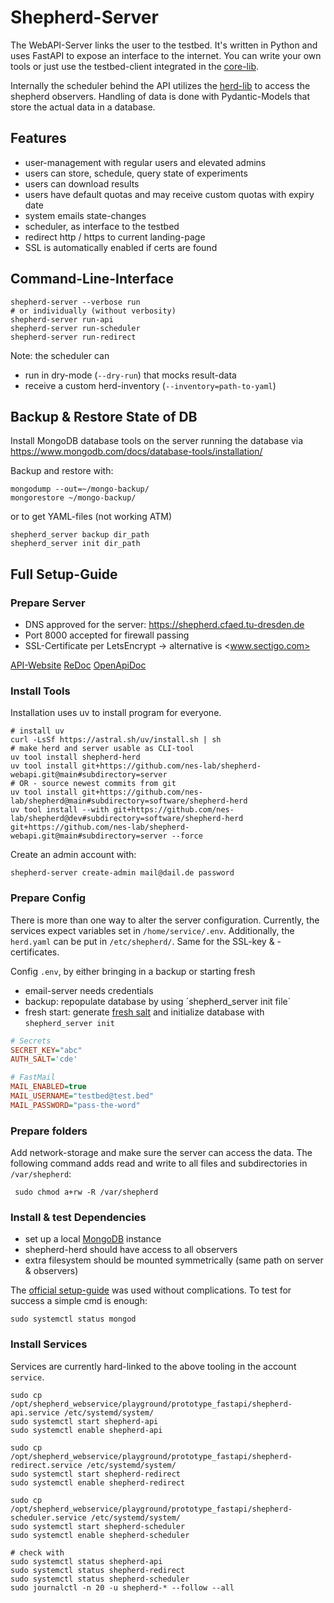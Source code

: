 # Shepherd-Server

The WebAPI-Server links the user to the testbed.
It's written in Python and uses FastAPI to expose an interface to the internet.
You can write your own tools or just use the testbed-client integrated in the [core-lib](https://pypi.org/project/shepherd_core).

Internally the scheduler behind the API utilizes the [herd-lib](https://pypi.org/project/shepherd_herd) to access the shepherd observers.
Handling of data is done with Pydantic-Models that store the actual data in a database.

## Features

- user-management with regular users and elevated admins
- users can store, schedule, query state of experiments
- users can download results
- users have default quotas and may receive custom quotas with expiry date
- system emails state-changes
- scheduler, as interface to the testbed
- redirect http / https to current landing-page
- SSL is automatically enabled if certs are found

## Command-Line-Interface

```Shell
shepherd-server --verbose run
# or individually (without verbosity)
shepherd-server run-api
shepherd-server run-scheduler
shepherd-server run-redirect
```

Note: the scheduler can

- run in dry-mode (`--dry-run`) that mocks result-data
- receive a custom herd-inventory (`--inventory=path-to-yaml`)

## Backup & Restore State of DB

Install MongoDB database tools on the server running the database via <https://www.mongodb.com/docs/database-tools/installation/>

Backup and restore with:

```Shell
mongodump --out=~/mongo-backup/
mongorestore ~/mongo-backup/
```

or to get YAML-files (not working ATM)

```
shepherd_server backup dir_path
shepherd_server init dir_path
```

## Full Setup-Guide

### Prepare Server

- DNS approved for the server: <https://shepherd.cfaed.tu-dresden.de>
- Port 8000 accepted for firewall passing
- SSL-Certificate per LetsEncrypt -> alternative is <www.sectigo.com>

[API-Website](http://127.0.0.1:8000/)
[ReDoc](http://127.0.0.1:8000/doc)
[OpenApiDoc](http://127.0.0.1:8000/doc0)

### Install Tools

Installation uses uv to install program for everyone.

```Shell
# install uv
curl -LsSf https://astral.sh/uv/install.sh | sh
# make herd and server usable as CLI-tool
uv tool install shepherd-herd
uv tool install git+https://github.com/nes-lab/shepherd-webapi.git@main#subdirectory=server
# OR - source newest commits from git
uv tool install git+https://github.com/nes-lab/shepherd@main#subdirectory=software/shepherd-herd
uv tool install --with git+https://github.com/nes-lab/shepherd@dev#subdirectory=software/shepherd-herd git+https://github.com/nes-lab/shepherd-webapi.git@main#subdirectory=server --force
```

Create an admin account with:

```Shell
shepherd-server create-admin mail@dail.de password
```

### Prepare Config

There is more than one way to alter the server configuration.
Currently, the services expect variables set in `/home/service/.env`.
Additionally, the `herd.yaml` can be put in `/etc/shepherd/`.
Same for the SSL-key & -certificates.

Config `.env`, by either bringing in a backup or starting fresh

- email-server needs credentials
- backup: repopulate database by using ´shepherd_server init file´
- fresh start: generate [fresh salt](https://github.com/nes-lab/shepherd-webapi/blob/main/scripts/salt_generator.py) and initialize database with `shepherd_server init`

```ini
# Secrets
SECRET_KEY="abc"
AUTH_SALT='cde'

# FastMail
MAIL_ENABLED=true
MAIL_USERNAME="testbed@test.bed"
MAIL_PASSWORD="pass-the-word"
```

### Prepare folders

Add network-storage and make sure the server can access the data.
The following command adds read and write to all files and subdirectories in `/var/shepherd`:

```Shell
 sudo chmod a+rw -R /var/shepherd
```

### Install & test Dependencies

- set up a local [MongoDB](https://www.mongodb.com/docs/manual/tutorial/install-mongodb-on-ubuntu/) instance
- shepherd-herd should have access to all observers
- extra filesystem should be mounted symmetrically (same path on server & observers)

The [official setup-guide](https://www.mongodb.com/docs/manual/tutorial/install-mongodb-on-ubuntu/) was used without complications.
To test for success a simple cmd is enough:

```Shell
sudo systemctl status mongod
```

### Install Services

Services are currently hard-linked to the above tooling in the account `service`.

```Shell
sudo cp /opt/shepherd_webservice/playground/prototype_fastapi/shepherd-api.service /etc/systemd/system/
sudo systemctl start shepherd-api
sudo systemctl enable shepherd-api

sudo cp /opt/shepherd_webservice/playground/prototype_fastapi/shepherd-redirect.service /etc/systemd/system/
sudo systemctl start shepherd-redirect
sudo systemctl enable shepherd-redirect

sudo cp /opt/shepherd_webservice/playground/prototype_fastapi/shepherd-scheduler.service /etc/systemd/system/
sudo systemctl start shepherd-scheduler
sudo systemctl enable shepherd-scheduler

# check with
sudo systemctl status shepherd-api
sudo systemctl status shepherd-redirect
sudo systemctl status shepherd-scheduler
sudo journalctl -n 20 -u shepherd-* --follow --all
```
